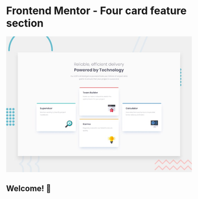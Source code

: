 # Frontend Mentor - Four card feature section

![Design preview for the challenge](./design/desktop-preview.jpg)

## Welcome! 👋

